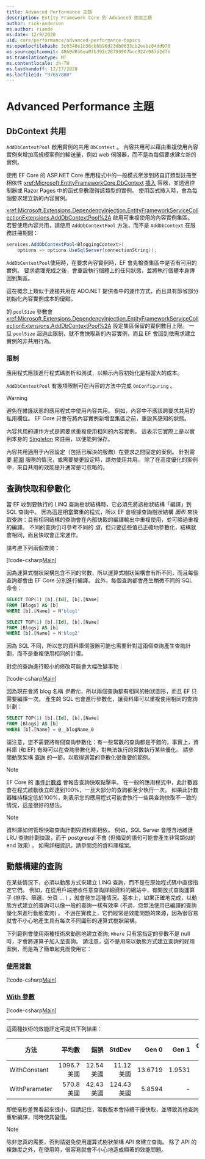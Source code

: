 ```yaml
---
title: Advanced Performance 主題
description: Entity Framework Core 的 Advanced 效能主題
author: rick-anderson
ms.author: riande
ms.date: 12/9/2020
uid: core/performance/advanced-performance-topics
ms.openlocfilehash: 3c0340e1b36cbbb96d23db0633cb2eebc04dd970
ms.sourcegitcommit: 4860d036ea0fb392c28799907bcc924c987d2d7b
ms.translationtype: MT
ms.contentlocale: zh-TW
ms.lasthandoff: 12/17/2020
ms.locfileid: "97657800"
---
```

# <a name="advanced-performance-topics"></a>Advanced Performance 主題

## <a name="dbcontext-pooling"></a>DbContext 共用

`AddDbContextPool` 啟用實例的共用 `DbContext` 。 內容共用可以藉由重複使用內容實例來增加高規模案例的輸送量，例如 web 伺服器，而不是為每個要求建立新的實例。

使用 EF Core 的 ASP.NET Core 應用程式中的一般模式牽涉到將自訂類型註冊至相依性 <xref:Microsoft.EntityFrameworkCore.DbContext> [插入](/aspnet/core/fundamentals/dependency-injection) 容器，並透過控制器或 Razor Pages 中的函式參數取得該類型的實例。 使用函式插入時，會為每個要求建立新的內容實例。

<xref:Microsoft.Extensions.DependencyInjection.EntityFrameworkServiceCollectionExtensions.AddDbContextPool%2A> 啟用可重複使用的內容實例集區。 若要使用內容共用，請使用 `AddDbContextPool` 方法，而不是 `AddDbContext` 在服務註冊期間：

```csharp
services.AddDbContextPool<BloggingContext>(
    options => options.UseSqlServer(connectionString));
```

`AddDbContextPool`使用時，在要求內容實例時，EF 會先檢查集區中是否有可用的實例。 要求處理完成之後，會重設執行個體上的任何狀態，並將執行個體本身傳回到集區。

這在概念上類似于連接共用在 ADO.NET 提供者中的運作方式，而且具有節省部分初始化內容實例成本的優點。

的 `poolSize` 參數會 <xref:Microsoft.Extensions.DependencyInjection.EntityFrameworkServiceCollectionExtensions.AddDbContextPool%2A> 設定集區保留的實例數目上限。 一旦 `poolSize` 超過此限制，就不會快取新的內容實例，而且 EF 會回到依需求建立實例的非共用行為。

### <a name="limitations"></a>限制

應用程式應該進行程式碼剖析和測試，以顯示內容初始化是相當大的成本。

`AddDbContextPool` 有幾項限制可在內容的方法中完成 `OnConfiguring` 。

> [!WARNING]
> 避免在維護狀態的應用程式中使用內容共用。 例如，內容中不應該跨要求共用的私用欄位。 EF Core 只會在將內容實例新增至集區之前，重設其感知的狀態。

內容共用的運作方式是跨要求重複使用相同的內容實例。 這表示它實際上是以實例本身的 [Singleton](/aspnet/core/fundamentals/dependency-injection#service-lifetimes) 來註冊，以便能夠保存。

內容共用適用于內容設定（包括已解決的服務）在要求之間固定的案例。 針對需要 [範圍](/aspnet/core/fundamentals/dependency-injection#service-lifetimes) 服務的情況，或需要變更設定時，請勿使用共用。 除了在高度優化的案例中，來自共用的效能提升通常是可忽略的。

## <a name="query-caching-and-parameterization"></a>查詢快取和參數化

當 EF 收到要執行的 LINQ 查詢樹狀結構時，它必須先將該樹狀結構「編譯」到 SQL 查詢中。 因為這是相當繁重的程式，所以 EF 會根據查詢樹狀結構 *圖形* 來快取查詢：具有相同結構的查詢會在內部快取的編譯輸出中重複使用，並可略過重複的編譯。 不同的查詢仍可參考不同的 *值*，但只要這些值已正確地參數化，結構就會相同，而且快取會正常運作。

請考慮下列兩個查詢：

[!code-csharp[Main](../../../samples/core/Performance/Program.cs#QueriesWithConstants)]

因為運算式樹狀架構包含不同的常數，所以運算式樹狀架構會有所不同，而且每個查詢都會由 EF Core 分別進行編譯。 此外，每個查詢都會產生稍微不同的 SQL 命令：

```sql
SELECT TOP(1) [b].[Id], [b].[Name]
FROM [Blogs] AS [b]
WHERE [b].[Name] = N'blog1'

SELECT TOP(1) [b].[Id], [b].[Name]
FROM [Blogs] AS [b]
WHERE [b].[Name] = N'blog2'
```

因為 SQL 不同，所以您的資料庫伺服器可能也需要針對這兩個查詢產生查詢計劃，而不是重複使用相同的計畫。

對您的查詢進行較小的修改可能會大幅改變事物：

[!code-csharp[Main](../../../samples/core/Performance/Program.cs#QueriesWithParameterization)]

因為現在會將 blog 名稱 *參數化*，所以兩個查詢都有相同的樹狀圖形，而且 EF 只需要編譯一次。 產生的 SQL 也會進行參數化，讓資料庫可以重複使用相同的查詢計劃：

```sql
SELECT TOP(1) [b].[Id], [b].[Name]
FROM [Blogs] AS [b]
WHERE [b].[Name] = @__blogName_0
```

請注意，您不需要將每個查詢參數化：有一些常數的查詢都是不錯的，事實上，資料庫 (和 EF) 有時可以在查詢參數化時，對無法執行的常數執行某些優化。 請參閱動態架構 [查詢](#dynamically-constructed-queries) 的一節，以取得適當的參數化很重要的範例。

> [!NOTE]
> EF Core 的 [事件計數器](xref:core/logging-events-diagnostics/event-counters) 會報告查詢快取點擊率。 在一般的應用程式中，此計數器會在程式啟動後立即達到100%，一旦大部分的查詢都至少執行一次。 如果此計數器維持穩定低於100%，則表示您的應用程式可能會執行一些與查詢快取不一致的情況，這是很好的想法。

> [!NOTE]
> 資料庫如何管理快取查詢計劃與資料庫相依。 例如，SQL Server 會隱含地維護 LRU 查詢計劃快取，而于 postgresql 不會 (但備妥的語句可能會產生非常類似的 end 效果) 。 如需詳細資訊，請參閱您的資料庫檔案。

## <a name="dynamically-constructed-queries"></a>動態構建的查詢

在某些情況下，必須以動態方式來建立 LINQ 查詢，而不是在原始程式碼中直接指定它們。 例如，在從用戶端接收任意查詢詳細資料的網站中，有開放式查詢運算子 (排序、篩選、分頁 ... ) ，就會發生這種情況。基本上，如果正確地完成，以動態方式建立的查詢可以像一般的查詢一樣有效率 (不過，您無法使用已編譯的查詢優化來進行動態查詢) 。 不過在實務上，它們經常是效能問題的來源，因為很容易就會不小心地產生具有每次不同圖形的運算式樹狀架構。

下列範例會使用兩種技術來動態地建立查詢; `Where` 只有當指定的參數不是 null 時，才會將運算子加入至查詢。 請注意，這不是用來以動態方式建立查詢的好用案例，而是為了簡單起見而使用它：

### <a name="with-constant"></a>[使用常數](#tab/with-constant)

[!code-csharp[Main](../../../samples/core/Benchmarks/DynamicallyConstructedQueries.cs?name=WithConstant&highlight=14-24)]

### <a name="with-parameter"></a>[With 參數](#tab/with-parameter)

[!code-csharp[Main](../../../samples/core/Benchmarks/DynamicallyConstructedQueries.cs?name=WithParameter&highlight=14)]

***

這兩種技術的效能評定可提供下列結果：

|        方法 |       平均數 |    錯誤 |    StdDev |   Gen 0 |  Gen 1 | Gen 2 | 已配置 |
|-------------- |-----------:|---------:|----------:|--------:|-------:|------:|----------:|
|  WithConstant | 1096.7 美國 | 12.54 美國 |  11.12 美國 | 13.6719 | 1.9531 |     - |  83.91 KB |
| WithParameter |   570.8 美國 | 42.43 美國 | 124.43 美國 |  5.8594 |      - |     - |  37.16 KB |

即使毫秒差異看起來很小，但請記住，常數版本會持續干擾快取，並導致其他查詢重新編譯，同時使其變慢。

> [!NOTE]
> 除非您真的需要，否則請避免使用運算式樹狀架構 API 來建立查詢。 除了 API 的複雜度之外，在使用時，很容易就會不小心地造成顯著的效能問題。
